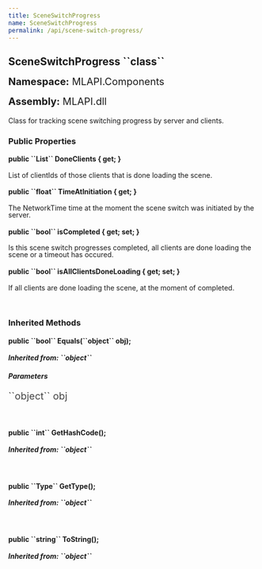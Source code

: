 ```yaml
---
title: SceneSwitchProgress
name: SceneSwitchProgress
permalink: /api/scene-switch-progress/
---
```


<div style="line-height: 1;">
	<h2 markdown="1">SceneSwitchProgress ``class``</h2>
	<p style="font-size: 20px;"><b>Namespace:</b> MLAPI.Components</p>
	<p style="font-size: 20px;"><b>Assembly:</b> MLAPI.dll</p>
</div>
<p>Class for tracking scene switching progress by server and clients.</p>

<div>
	<h3 markdown="1">Public Properties</h3>
	<div style="line-height: 1;">
		<h4 markdown="1"><b>public ``List<uint>`` DoneClients { get; }</b></h4>
		<p>List of clientIds of those clients that is done loading the scene.</p>
	</div>
	<div style="line-height: 1;">
		<h4 markdown="1"><b>public ``float`` TimeAtInitiation { get; }</b></h4>
		<p>The NetworkTime time at the moment the scene switch was initiated by the server.</p>
	</div>
	<div style="line-height: 1;">
		<h4 markdown="1"><b>public ``bool`` isCompleted { get; set; }</b></h4>
		<p>Is this scene switch progresses completed, all clients are done loading the scene or a timeout has occured.</p>
	</div>
	<div style="line-height: 1;">
		<h4 markdown="1"><b>public ``bool`` isAllClientsDoneLoading { get; set; }</b></h4>
		<p>If all clients are done loading the scene, at the moment of completed.</p>
	</div>
</div>
<br>
<div>
	<h3 markdown="1">Inherited Methods</h3>
	<div style="line-height: 1;">
		<h4 markdown="1"><b>public ``bool`` Equals(``object`` obj);</b></h4>
		<h5 markdown="1">Inherited from: ``object``</h5>
		<h5><b>Parameters</b></h5>
		<div>
			<p style="font-size: 20px; color: #444;" markdown="1">``object`` obj</p>
		</div>
	</div>
	<br>
	<div style="line-height: 1;">
		<h4 markdown="1"><b>public ``int`` GetHashCode();</b></h4>
		<h5 markdown="1">Inherited from: ``object``</h5>
	</div>
	<br>
	<div style="line-height: 1;">
		<h4 markdown="1"><b>public ``Type`` GetType();</b></h4>
		<h5 markdown="1">Inherited from: ``object``</h5>
	</div>
	<br>
	<div style="line-height: 1;">
		<h4 markdown="1"><b>public ``string`` ToString();</b></h4>
		<h5 markdown="1">Inherited from: ``object``</h5>
	</div>
</div>
<br>
